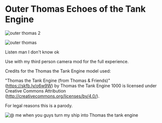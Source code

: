 # Outer Thomas Echoes of the Tank Engine

![outer thomas 2](https://user-images.githubusercontent.com/22628069/145695526-b2b4dc97-8c53-4a2b-b987-15f7f143d771.png)

![outer thomas](https://user-images.githubusercontent.com/22628069/145691202-ec103229-1509-4969-a4cf-7070e40d6a28.png)

Listen man I don't know ok

Use with my third person camera mod for the full experience.

Credits for the Thomas the Tank Engine model used:

"Thomas the Tank Engine (from Thomas & Friends)" (https://skfb.ly/o6w9W) by Thomas the Tank Engine 1000 is licensed under Creative Commons Attribution (http://creativecommons.org/licenses/by/4.0/).

For legal reasons this is a parody.

![@ me when you guys turn my ship into Thomas the tank engine](https://user-images.githubusercontent.com/22628069/145691205-5ff92e88-5d70-4d2a-a1e4-e025fffab6b3.PNG)
